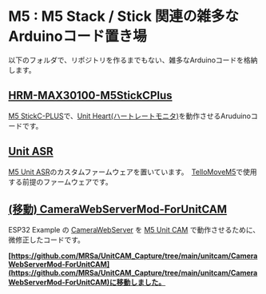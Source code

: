# M5 : M5 Stack / Stick 関連の雑多なArduinoコード置き場

以下のフォルダで、リポジトリを作るまでもない、雑多なArduinoコードを格納します。

## [HRM-MAX30100-M5StickCPlus](https://github.com/MRSa/GokigenOSDN_documents/tree/main/miscellaneous/M5/HRM-MAX30100-M5StickCPlus)

[M5 StickC-PLUS](https://docs.m5stack.com/en/core/m5stickc_plus)で、[Unit Heart(ハートレートモニタ)](https://docs.m5stack.com/en/unit/heart)を動作させるAruduinoコードです。

## [Unit ASR](https://github.com/MRSa/GokigenOSDN_documents/tree/main/miscellaneous/M5/UnitASR)

[M5 Unit ASR](https://docs.m5stack.com/ja/unit/Unit%20ASR)のカスタムファームウェアを置いています。　[TelloMoveM5](https://github.com/MRSa/TelloMoveM5)で使用する前提のファームウェアです。

## [(移動) CameraWebServerMod-ForUnitCAM](https://github.com/MRSa/UnitCAM_Capture/tree/main/unitcam/CameraWebServerMod-ForUnitCAM)

ESP32 Example の [CameraWebServer](https://github.com/espressif/arduino-esp32/tree/master/libraries/ESP32/examples/Camera/CameraWebServer) を [M5 Unit CAM](https://docs.m5stack.com/en/unit/unit_cam) で動作させるために、微修正したコードです。

**[https://github.com/MRSa/UnitCAM_Capture/tree/main/unitcam/CameraWebServerMod-ForUnitCAM](https://github.com/MRSa/UnitCAM_Capture/tree/main/unitcam/CameraWebServerMod-ForUnitCAM)に移動しました。**
